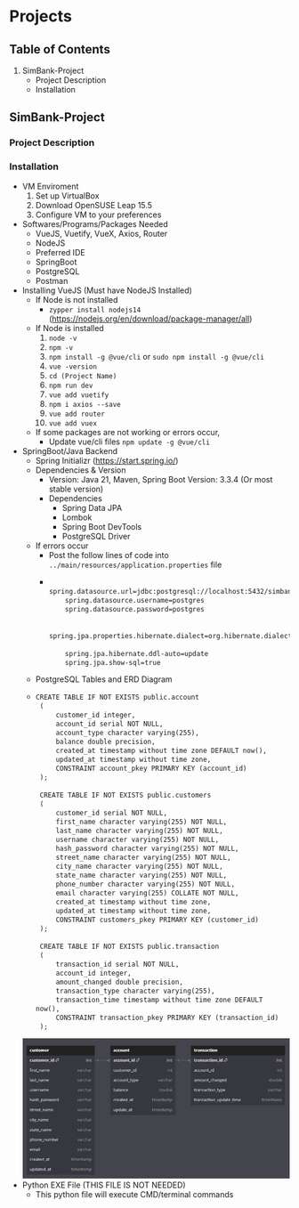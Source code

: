 # Projects

## Table of Contents
   1. SimBank-Project
      - Project Description
      - Installation

## SimBank-Project

### Project Description
### Installation
 - VM Enviroment
   1. Set up VirtualBox
   2. Download OpenSUSE Leap 15.5
   3. Configure VM to your preferences
 - Softwares/Programs/Packages Needed
   - VueJS, Vuetify, VueX, Axios, Router
   - NodeJS
   - Preferred IDE
   - SpringBoot
   - PostgreSQL
   - Postman
 - Installing VueJS (Must have NodeJS Installed)
   - If Node is not installed
     - ```zypper install nodejs14``` (https://nodejs.org/en/download/package-manager/all)
   - If Node is installed
     1. ```node -v```
     2. ```npm -v```
     3. ```npm install -g @vue/cli``` or ```sudo npm install -g @vue/cli```
     4. ```vue -version```
     5. ```cd (Project Name)```
     6. ```npm run dev```
     7. ```vue add vuetify```
     8. ```npm i axios --save```
     9. ```vue add router```
     10. ```vue add vuex```
   - If some packages are not working or errors occur,
     - Update vue/cli files ```npm update -g @vue/cli```
 - SpringBoot/Java Backend
   - Spring Initializr (https://start.spring.io/)
   - Dependencies & Version
     - Version: Java 21, Maven, Spring Boot Version: 3.3.4 (Or most stable version)
     - Dependencies
       - Spring Data JPA
       - Lombok
       - Spring Boot DevTools
       - PostgreSQL Driver
   - If errors occur
     - Post the follow lines of code into ```../main/resources/application.properties``` file
     -         spring.datasource.url=jdbc:postgresql://localhost:5432/simbankdb
               spring.datasource.username=postgres
               spring.datasource.password=postgres

               spring.jpa.properties.hibernate.dialect=org.hibernate.dialect.PostgreSQLDialect

               spring.jpa.hibernate.ddl-auto=update
               spring.jpa.show-sql=true
   - PostgreSQL Tables and ERD Diagram
   - ```
     CREATE TABLE IF NOT EXISTS public.account
      (
          customer_id integer,
          account_id serial NOT NULL,
          account_type character varying(255),
          balance double precision,
          created_at timestamp without time zone DEFAULT now(),
          updated_at timestamp without time zone,
          CONSTRAINT account_pkey PRIMARY KEY (account_id)
      );
      
      CREATE TABLE IF NOT EXISTS public.customers
      (
          customer_id serial NOT NULL,
          first_name character varying(255) NOT NULL,
          last_name character varying(255) NOT NULL,
          username character varying(255) NOT NULL,
          hash_password character varying(255) NOT NULL,
          street_name character varying(255) NOT NULL,
          city_name character varying(255) NOT NULL,
          state_name character varying(255) NOT NULL,
          phone_number character varying(255) NOT NULL,
          email character varying(255) COLLATE NOT NULL,
          created_at timestamp without time zone,
          updated_at timestamp without time zone,
          CONSTRAINT customers_pkey PRIMARY KEY (customer_id)
      );
      
      CREATE TABLE IF NOT EXISTS public.transaction
      (
          transaction_id serial NOT NULL,
          account_id integer,
          amount_changed double precision,
          transaction_type character varying(255),
          transaction_time timestamp without time zone DEFAULT now(),
          CONSTRAINT transaction_pkey PRIMARY KEY (transaction_id)
      );
   ![image alt](https://github.com/VinceVanna/Projects/blob/6c903fa595054bd6ea275895ab3c9117f77baf6d/SimBankDB_ERD.png)
 - Python EXE File (THIS FILE IS NOT NEEDED)
   - This python file will execute CMD/terminal commands

